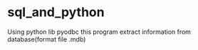 # sql_and_python
Using python lib pyodbc this program extract information from database(format file .mdb)
